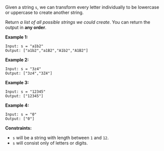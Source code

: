 Given a string `s`, we can transform every letter individually to be lowercase
or uppercase to create another string.

Return _a list of all possible strings we could create_. You can return the
output in **any order**.



**Example 1:**

    
    
    Input: s = "a1b2"
    Output: ["a1b2","a1B2","A1b2","A1B2"]
    

**Example 2:**

    
    
    Input: s = "3z4"
    Output: ["3z4","3Z4"]
    

**Example 3:**

    
    
    Input: s = "12345"
    Output: ["12345"]
    

**Example 4:**

    
    
    Input: s = "0"
    Output: ["0"]
    



**Constraints:**

  * `s` will be a string with length between `1` and `12`.
  * `s` will consist only of letters or digits.

